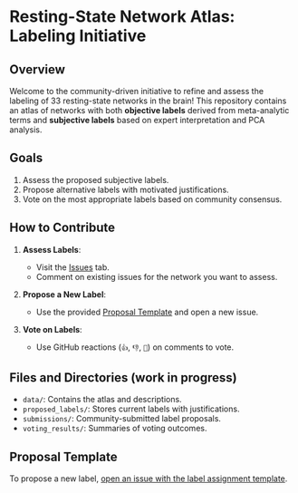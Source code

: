 # Resting-State Network Atlas: Labeling Initiative

## Overview
Welcome to the community-driven initiative to refine and assess the labeling of 33 resting-state networks in the brain! This repository contains an atlas of networks with both **objective labels** derived from meta-analytic terms and **subjective labels** based on expert interpretation and PCA analysis.

## Goals
1. Assess the proposed subjective labels.
2. Propose alternative labels with motivated justifications.
3. Vote on the most appropriate labels based on community consensus.

## How to Contribute
1. **Assess Labels**:
   - Visit the [Issues](../../issues) tab.
   - Comment on existing issues for the network you want to assess.

2. **Propose a New Label**:
   - Use the provided [Proposal Template](#proposal-template) and open a new issue.

3. **Vote on Labels**:
   - Use GitHub reactions (`👍`, `👎`, `🧐`) on comments to vote.

## Files and Directories (**work in progress**)
- `data/`: Contains the atlas and descriptions.
- `proposed_labels/`: Stores current labels with justifications.
- `submissions/`: Community-submitted label proposals.
- `voting_results/`: Summaries of voting outcomes.

## Proposal Template
To propose a new label, [open an issue with the label assignment template](https://github.com/Achillegillig/ginna/issues/new?assignees=&labels=&projects=&template=label-assessment.md&title=%5BLABELING%5D+RSNXX+-+LABEL).
